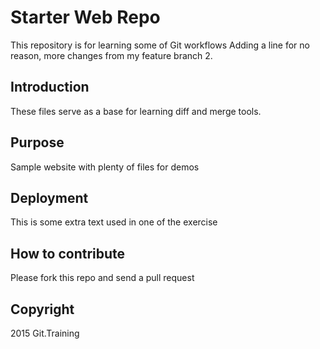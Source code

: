 # Starter Web Repo

This repository is for learning some of Git workflows
Adding a line for no reason, more changes from my feature branch 2.

## Introduction

These files serve as a base for learning diff and merge tools.

## Purpose

Sample website with plenty of files for demos

## Deployment

This is some extra text used in one of the exercise

## How to contribute

Please fork this repo and send a pull request

## Copyright

2015 Git.Training
